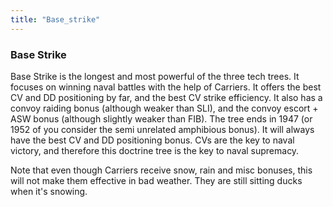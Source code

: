 ```yaml
---
title: "Base_strike"
---
```


###  Base Strike 

Base Strike is the longest and most powerful of the three tech trees. It
focuses on winning naval battles with the help of Carriers. It offers
the best CV and DD positioning by far, and the best CV strike
efficiency. It also has a convoy raiding bonus (although weaker than
SLI), and the convoy escort + ASW bonus (although slightly weaker than
FIB). The tree ends in 1947 (or 1952 of you consider the semi unrelated
amphibious bonus). It will always have the best CV and DD positioning
bonus. CVs are the key to naval victory, and therefore this doctrine
tree is the key to naval supremacy.

Note that even though Carriers receive snow, rain and misc bonuses, this
will not make them effective in bad weather. They are still sitting
ducks when it's snowing.
